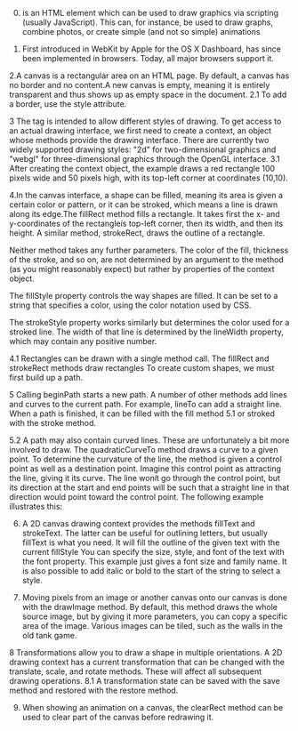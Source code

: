 0. <canvas> is an HTML element which can be used to draw graphics via scripting (usually JavaScript). This can, for instance, be used to draw graphs, combine photos, or create simple (and not so simple) animations


1. First introduced in WebKit by Apple for the OS X Dashboard, <canvas> has since been implemented in browsers. Today, all major browsers support it.


2.A canvas is a rectangular area on an HTML page. By default, a canvas has no border and no content.A new canvas is empty, meaning it is entirely transparent and thus shows up as empty space in the document.
2.1 To add a border, use the style attribute.


3 The <canvas> tag is intended to allow different styles of drawing. To get access to an actual drawing interface, we first need to create a context, an object whose methods provide the drawing interface. There are currently two widely supported drawing styles: "2d" for two-dimensional graphics and "webgl" for three-dimensional graphics through the OpenGL interface.
3.1 After creating the context object, the example draws a red rectangle 100 pixels wide and 50 pixels high, with its top-left corner at coordinates (10,10).

4.In the canvas interface, a shape can be filled, meaning its area is given a certain color or pattern, or it can be stroked, which means a line is drawn along its edge.The fillRect method fills a rectangle. It takes first the x- and y-coordinates of the rectangleís top-left corner, then its width, and then its height. A similar method, strokeRect, draws the outline of a rectangle.

Neither method takes any further parameters. The color of the fill, thickness of the stroke, and so on, are not determined by an argument to the method (as you might reasonably expect) but rather by properties of the context object.

The fillStyle property controls the way shapes are filled. It can be set to a string that specifies a color, using the color notation used by CSS.

The strokeStyle property works similarly but determines the color used for a stroked line. The width of that line is determined by the lineWidth property, which may contain any positive number.


4.1 Rectangles can be drawn with a single method call. The fillRect and strokeRect methods draw rectangles To create custom shapes, we must first build up a path.


5 Calling beginPath starts a new path. A number of other methods add lines and curves to the current path. For example, lineTo can add a straight line. When a path is finished, it can be filled with the fill method
5.1 or stroked with the stroke method.

5.2 A path may also contain curved lines. These are unfortunately a bit more involved to draw.
The quadraticCurveTo method draws a curve to a given point. To determine the curvature of the line, the method is given a control point as well as a destination point. Imagine this control point as attracting the line, giving it its curve. The line wonít go through the control point, but its direction at the start and end points will be such that a straight line in that direction would point toward the control point. The following example illustrates this:

6. A 2D canvas drawing context provides the methods fillText and strokeText. The latter can be useful for outlining letters, but usually fillText is what you need. It will fill the outline of the given text with the current fillStyle
You can specify the size, style, and font of the text with the font property. This example just gives a font size and family name. It is also possible to add italic or bold to the start of the string to select a style.

7. Moving pixels from an image or another canvas onto our canvas is done with the drawImage method. By default, this method draws the whole source image, but by giving it more parameters, you can copy a specific area of the image. Various images can be tiled, such as the walls in the old tank game.

8 Transformations allow you to draw a shape in multiple orientations. A 2D drawing context has a current transformation that can be changed with the translate, scale, and rotate methods. These will affect all subsequent drawing operations.
8.1 A transformation state can be saved with the save method and restored with the restore method.

9. When showing an animation on a canvas, the clearRect method can be used to clear part of the canvas before redrawing it.
